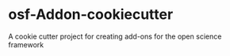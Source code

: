 osf-Addon-cookiecutter
======================

A cookie cutter project for creating add-ons for the open science framework
